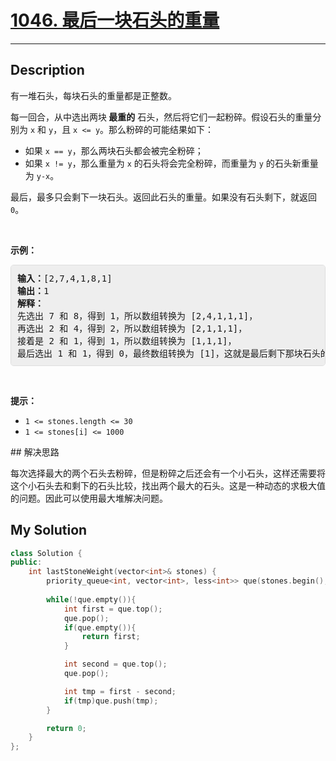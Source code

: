 # [1046. 最后一块石头的重量](https://leetcode-cn.com/problems/last-stone-weight/)

---

## Description

<style>
section pre{
    background-color: #eee;
    border: 1px solid #ddd;
    padding:10px;
    border-radius: 5px;
}
</style>
<section>
<p>有一堆石头，每块石头的重量都是正整数。</p>
<p>每一回合，从中选出两块<strong> 最重的</strong> 石头，然后将它们一起粉碎。假设石头的重量分别为&nbsp;<code>x</code> 和&nbsp;<code>y</code>，且&nbsp;<code>x &lt;= y</code>。那么粉碎的可能结果如下：</p>
<ul>
	<li>如果&nbsp;<code>x == y</code>，那么两块石头都会被完全粉碎；</li>
	<li>如果&nbsp;<code>x != y</code>，那么重量为&nbsp;<code>x</code>&nbsp;的石头将会完全粉碎，而重量为&nbsp;<code>y</code>&nbsp;的石头新重量为&nbsp;<code>y-x</code>。</li>
</ul>
<p>最后，最多只会剩下一块石头。返回此石头的重量。如果没有石头剩下，就返回 <code>0</code>。</p>
<p>&nbsp;</p>
<p><strong>示例：</strong></p>
<pre><strong>输入：</strong>[2,7,4,1,8,1]
<strong>输出：</strong>1
<strong>解释：</strong>
先选出 7 和 8，得到 1，所以数组转换为 [2,4,1,1,1]，
再选出 2 和 4，得到 2，所以数组转换为 [2,1,1,1]，
接着是 2 和 1，得到 1，所以数组转换为 [1,1,1]，
最后选出 1 和 1，得到 0，最终数组转换为 [1]，这就是最后剩下那块石头的重量。</pre>
<p>&nbsp;</p>
<p><strong>提示：</strong></p>
<ul>
	<li><code>1 &lt;= stones.length &lt;= 30</code></li>
	<li><code>1 &lt;= stones[i] &lt;= 1000</code></li>
</ul>
</section>
## 解决思路

每次选择最大的两个石头去粉碎，但是粉碎之后还会有一个小石头，这样还需要将这个小石头去和剩下的石头比较，找出两个最大的石头。这是一种动态的求极大值的问题。因此可以使用最大堆解决问题。

## My Solution

```cpp
class Solution {
public:
    int lastStoneWeight(vector<int>& stones) {
        priority_queue<int, vector<int>, less<int>> que(stones.begin(), stones.end());
        
        while(!que.empty()){
            int first = que.top();
            que.pop();
            if(que.empty()){
                return first; 
            }

            int second = que.top();
            que.pop();

            int tmp = first - second;
            if(tmp)que.push(tmp);
        }

        return 0;
    }
};
```